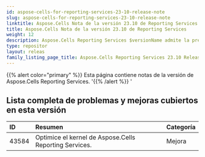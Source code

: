 ```yaml
---
id: aspose-cells-for-reporting-services-23-10-release-note
slug: aspose-cells-for-reporting-services-23-10-release-note
linktitle: Aspose.Cells Nota de la versión 23.10 de Reporting Services
title: Aspose.Cells Nota de la versión 23.10 de Reporting Services
weight: 12
description: Aspose.Cells Reporting Services $versionName admite la presentación en tipos de informes de formato. por ejemplo, Xlsx, Pdf, Json, Docx, Pptx, Html, Svg, Ods, Png, etc.
type: repositor
layout: releas
family_listing_page_title: Aspose.Cells Reporting Services 23.10 Release Note
---
```

{{% alert color="primary" %}} 
Esta página contiene notas de la versión de Aspose.Cells Reporting Services.
'{{% /alert %}} '
##  **Lista completa de problemas y mejoras cubiertos en esta versión**

|**ID**|**Resumen**|**Categoría**|
| :- | :- | :- |
| 43584  | Optimice el kernel de Aspose.Cells Reporting Services.| Mejora|
 